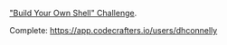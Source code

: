 ["Build Your Own Shell" Challenge](https://app.codecrafters.io/courses/shell/overview).

Complete: https://app.codecrafters.io/users/dhconnelly
